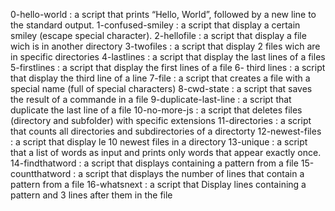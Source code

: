 0-hello-world
: a script that prints “Hello, World”, followed by a new line to the standard output.
1-confused-smiley
: a script that display a certain smiley (escape special character).
2-hellofile
: a script that display a file wich is in another directory
3-twofiles
: a script that display 2 files wich are in specific directories
4-lastlines
: a script that display the last lines of a files
5-firstlines
: a script that display the first lines of a file
6- third lines 
: a script that display the third line of a line
7-file
: a script that creates a file with a special name (full of special characters)
8-cwd-state
: a script that saves the result of a commande in a file
9-duplicate-last-line
: a script that duplicate the last line of a file
10-no-more-js 
: a script that deletes files (directory and subfolder) with specific extensions
11-directories
: a script that counts all  directories and subdirectories  of a directorty 
12-newest-files
: a script that display le 10 newest files in a directory
13-unique 
: a script that a list of words as input and prints only words that appear exactly once.
14-findthatword
: a script that displays containing a pattern from a file
15-countthatword
: a script that displays the number of lines that contain a pattern from a file
16-whatsnext
: a script that Display lines containing a pattern  and 3 lines after them in the file
